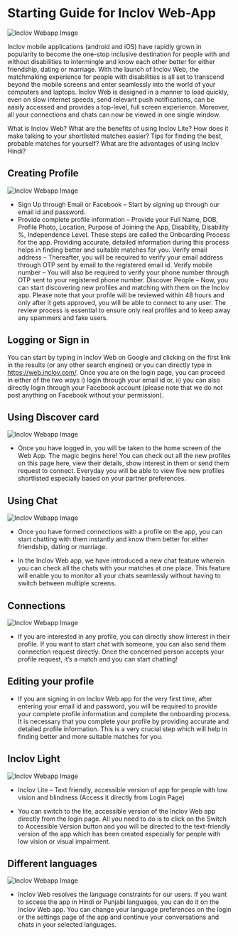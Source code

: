   # Starting Guide for Inclov Web-App
  
  <img src="https://i.imgur.com/DgrRgq3.png" alt="Inclov Webapp Image" style="float: left; margin-right: 10px;"/></br>


Inclov mobile applications (android and iOS) have rapidly grown in popularity to become the one-stop inclusive destination for people with and without disabilities to intermingle and know each other better for either friendship, dating or marriage. With the launch of Inclov Web, the matchmaking experience for people with disabilities is all set to transcend beyond the mobile screens and enter seamlessly into the world of your computers and laptops. Inclov Web is designed in a manner to load quickly, even on slow internet speeds, send relevant push notifications, can be easily accessed and provides a top-level, full screen experience. Moreover, all your connections and chats can now be viewed in one single window.

What is Inclov Web? What are the benefits of using Inclov Lite? How does it make talking to your shortlisted matches easier?  Tips for finding the best, probable matches for yourself? What are the advantages of using Inclov Hindi?

## Creating Profile

<img src="https://www.inclov.com/blog/wp-content/uploads/2018/03/t8-1024x576.jpg" alt="Inclov Webapp Image" style="float: left; margin-right: 10px;"/></br>

* Sign Up through Email or Facebook – Start by signing up through our email id and password.
* Provide complete profile information – Provide your Full Name, DOB, Profile Photo, Location, Purpose of Joining the App, Disability, Disability %, Independence Level. These steps are called the Onboarding Process for the app. Providing accurate, detailed information during this process helps in finding better and suitable matches for you.
Verify email address – Thereafter, you will be required to verify your email address through OTP sent by email to the registered email id.
Verify mobile number – You will also be required to verify your phone number through OTP sent to your registered phone number.
Discover People – Now, you can start discovering new profiles and matching with them on the Inclov app.
Please note that your profile will be reviewed within 48 hours and only after it gets approved, you will be able to connect to any user. The review process is essential to ensure only real profiles and to keep away any spammers and fake users.

## Logging or Sign in

You can start by typing in Inclov Web on Google and clicking on the first link in the results (or any other search engines) or you can directly type in https://web.inclov.com/. Once you are on the login page, you can proceed in either of the two ways i) login through your email id or, ii) you can also directly login through your Facebook account (please note that we do not post anything on Facebook without your permission).


## Using Discover card

<img src="https://i.imgur.com/b5i9ENB.jpg" alt="Inclov Webapp Image" style="float: left; margin-right: 10px;"/></br>

* Once you have logged in, you will be taken to the home screen of the Web App. The magic begins here! You can check out all the new profiles on this page here, view their details, show interest in them or send them request to connect. Everyday you will be able to view five new profiles shortlisted especially based on your partner preferences.



## Using Chat

<img src="https://www.inclov.com/blog/wp-content/uploads/2018/03/T2-1024x576.jpg" alt="Inclov Webapp Image" style="float: left; margin-right: 10px;"/></br>

* Once you have formed connections with a profile on the app, you can start chatting with them instantly and know them better for either friendship, dating or marriage.

* In the Inclov Web app, we have introduced a new chat feature wherein you can check all the chats with your matches at one place. This feature will enable you to monitor all your chats seamlessly without having to switch between multiple screens.



## Connections

<img src="https://www.inclov.com/blog/wp-content/uploads/2018/03/t4-1024x576.jpg" alt="Inclov Webapp Image" style="float: left; margin-right: 10px;"/></br>

* If you are interested in any profile, you can directly show Interest in their profile. If you want to start chat with someone, you can also send them connection request directly. Once the concerned person accepts your profile request, it’s a match and you can start chatting!

## Editing your profile

* If you are signing in on Inclov Web app for the very first time, after entering your email id and password, you will be required to provide your complete profile information and complete the onboarding process. It is necessary that you complete your profile by providing accurate and detailed profile information. This is a very crucial step which will help in finding better and more suitable matches for you.


## Inclov Light

<img src="https://www.inclov.com/blog/wp-content/uploads/2018/03/t3-1024x576.jpg" alt="Inclov Webapp Image" style="float: left; margin-right: 10px;"/></br>

* Inclov Lite – Text friendly, accessible version of app for people with low vision and blindness (Access it directly from Login Page)

* You can switch to the lite, accessible version of the Inclov Web app directly from the login page. All you need to do is to click on the Switch to Accessible Version button and you will be directed to the text-friendly version of the app which has been created especially for people with low vision or visual impairment.



## Different languages

<img src="https://www.inclov.com/blog/wp-content/uploads/2018/03/t5-1024x576.jpg" alt="Inclov Webapp Image" style="float: left; margin-right: 10px;"/></br>

* Inclov Web resolves the language constraints for our users. If you want to access the app in Hindi or Punjabi languages, you can do it on the Inclov Web app. You can change your language preferences on the login or the settings page of the app and continue your conversations and chats in your selected languages.
